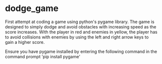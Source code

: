 # dodge_game
First attempt at coding a game using python's pygame library. The game is designed to simply dodge and avoid obstacles with increasing speed as the score increases. With the player in red and enemies in yellow, the player has to avoid collisions with enemies by using the left and right arrow keys to gain a higher score. 

Ensure you have pygame installed by entering the following command in the command prompt
'pip install pygame'

